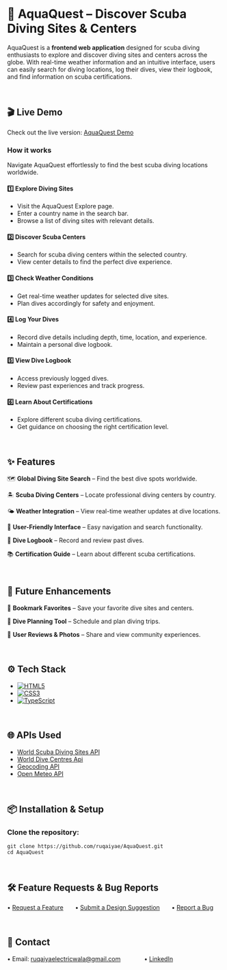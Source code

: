 # 🌊 AquaQuest – Discover Scuba Diving Sites & Centers

AquaQuest is a **frontend web application** designed for scuba diving enthusiasts to explore and discover diving sites and centers across the globe. With real-time weather information and an intuitive interface, users can easily search for diving locations, log their dives, view their logbook, and find information on scuba certifications.

&nbsp;
## 🎬 Live Demo
Check out the live version: [AquaQuest Demo](https://ruqaiyae.github.io/AquaQuest/)

### How it works
Navigate AquaQuest effortlessly to find the best scuba diving locations worldwide.

#### 1️⃣ Explore Diving Sites
- Visit the AquaQuest Explore page.
- Enter a country name in the search bar.
- Browse a list of diving sites with relevant details.

#### 2️⃣ Discover Scuba Centers
- Search for scuba diving centers within the selected country.
- View center details to find the perfect dive experience.

#### 3️⃣ Check Weather Conditions
- Get real-time weather updates for selected dive sites.
- Plan dives accordingly for safety and enjoyment.

#### 4️⃣ Log Your Dives
- Record dive details including depth, time, location, and experience.
- Maintain a personal dive logbook.

#### 5️⃣ View Dive Logbook
- Access previously logged dives.
- Review past experiences and track progress.

#### 6️⃣ Learn About Certifications
- Explore different scuba diving certifications.
- Get guidance on choosing the right certification level.

&nbsp;
## ✨ Features
🗺️ **Global Diving Site Search** – Find the best dive spots worldwide.

🏝️ **Scuba Diving Centers** – Locate professional diving centers by country.

🌤 **Weather Integration** – View real-time weather updates at dive locations.

📍 **User-Friendly Interface** – Easy navigation and search functionality.

📖 **Dive Logbook** – Record and review past dives.

📚 **Certification Guide** – Learn about different scuba certifications.

&nbsp;
## 🚀 Future Enhancements

🔖 **Bookmark Favorites** – Save your favorite dive sites and centers.

📆 **Dive Planning Tool** – Schedule and plan diving trips.

📸 **User Reviews & Photos** – Share and view community experiences.

&nbsp;
## ⚙️ Tech Stack
- [![HTML5][html-img]](https://developer.mozilla.org/en-US/docs/Web/Guide/HTML/HTML5)
- [![CSS3][css-img]](https://developer.mozilla.org/en-US/docs/Web/CSS)
- [![TypeScript][typescript-img]](https://www.typescriptlang.org/)

<!-- Image References -->
[html-img]: https://img.shields.io/badge/HTML5-E34F26?style=for-the-badge&logo=html5&logoColor=white
[css-img]: https://img.shields.io/badge/CSS3-1572B6?style=for-the-badge&logo=css3&logoColor=white
[typescript-img]: https://img.shields.io/badge/TypeScript-3178C6?style=for-the-badge&logo=typescript&logoColor=white

&nbsp;
## 🌐 APIs Used
- [World Scuba Diving Sites API](https://rapidapi.com/the-dive-api-the-dive-api-default/api/world-scuba-diving-sites-api)
- [World Dive Centres Api](https://rapidapi.com/the-dive-api-the-dive-api-default/api/world-dive-centres-api)
- [Geocoding API](https://developers.google.com/maps/documentation/geocoding/overview)
- [Open Meteo API](https://open-meteo.com/en/docs)

&nbsp;
## 📦 Installation & Setup
### Clone the repository:
```
git clone https://github.com/ruqaiyae/AquaQuest.git
cd AquaQuest
```

&nbsp;
## 🛠 Feature Requests & Bug Reports
• [Request a Feature](https://github.com/ruqaiyae/MemorEase/issues/new?template=new-feature.md) 
&nbsp;&nbsp;&nbsp;&nbsp;&nbsp;&nbsp;• [Submit a Design Suggestion](https://github.com/ruqaiyae/MemorEase/issues/new?template=design-update.md) 
&nbsp;&nbsp;&nbsp;&nbsp;&nbsp;&nbsp;• [Report a Bug](https://github.com/ruqaiyae/MemorEase/issues/new?template=bug-fix.md)

&nbsp;
## 📩 Contact
• Email: ruqaiyaelectricwala@gmail.com &nbsp;&nbsp;&nbsp;&nbsp;&nbsp;&nbsp;&nbsp;&nbsp;&nbsp;&nbsp;&nbsp;&nbsp;
• [LinkedIn](https://www.linkedin.com/in/ruqaiya-electricwala")

&nbsp;

